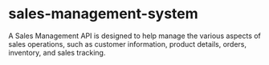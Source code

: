 # sales-management-system
A Sales Management API is designed to help manage the various aspects of sales operations, such as customer information, product details, orders, inventory, and sales tracking.
